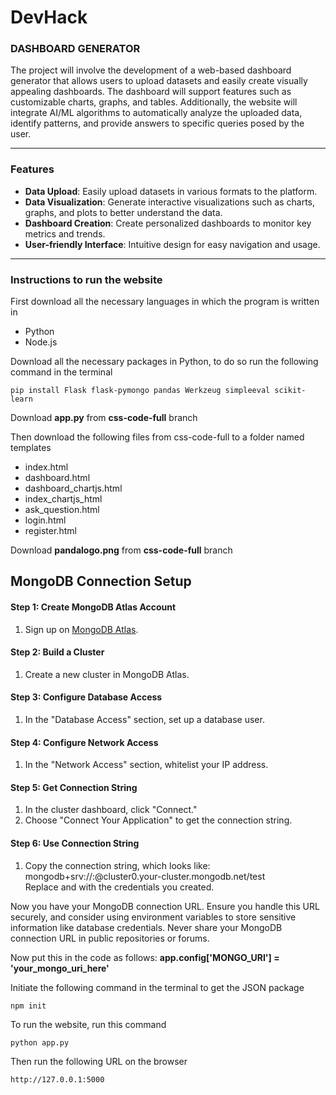 # DevHack
### **DASHBOARD GENERATOR**  
The project will involve the development of a web-based dashboard generator that allows users to upload datasets and easily create visually appealing dashboards. The dashboard will support features such as customizable charts, graphs, and tables. Additionally, the website will integrate AI/ML algorithms to automatically analyze the uploaded data, identify patterns, and provide answers to specific queries posed by the user.
__________________________________________________________________________________________________________________________________________________________
### Features

- **Data Upload**: Easily upload datasets in various formats to the platform.
- **Data Visualization**: Generate interactive visualizations such as charts, graphs, and plots to better understand the data.
- **Dashboard Creation**: Create personalized dashboards to monitor key metrics and trends.
- **User-friendly Interface**: Intuitive design for easy navigation and usage.

________________________________________________________________________________________________________________________________________________________

### Instructions to run the website 

First download all the necessary languages in which the program is written in 

- Python
- Node.js

Download all the necessary packages in Python, to do so run the following command in the terminal
```
pip install Flask flask-pymongo pandas Werkzeug simpleeval scikit-learn
```
Download **app.py** from **css-code-full** branch 

Then download the following files from css-code-full to a folder named templates

- index.html
- dashboard.html
- dashboard_chartjs.html
- index_chartjs_html
- ask_question.html
- login.html
- register.html

Download **pandalogo.png** from **css-code-full** branch

## MongoDB Connection Setup

#### Step 1: Create MongoDB Atlas Account

1. Sign up on [MongoDB Atlas](https://www.mongodb.com/cloud/atlas).

#### Step 2: Build a Cluster

1. Create a new cluster in MongoDB Atlas.

#### Step 3: Configure Database Access

1. In the "Database Access" section, set up a database user.

#### Step 4: Configure Network Access

1. In the "Network Access" section, whitelist your IP address.

#### Step 5: Get Connection String

1. In the cluster dashboard, click "Connect."
2. Choose "Connect Your Application" to get the connection string.

#### Step 6: Use Connection String

1. Copy the connection string, which looks like: mongodb+srv://<username>:<password>@cluster0.your-cluster.mongodb.net/test  
Replace <username> and <password> with the credentials you created.

Now you have your MongoDB connection URL. Ensure you handle this URL securely, and consider using environment variables to store sensitive information like database credentials. Never share your MongoDB connection URL in public repositories or forums.

Now put this in the code as follows: **app.config['MONGO_URI'] = 'your_mongo_uri_here'**
   
Initiate the following command in the terminal to get the JSON package
```
npm init
```

To run the website, run this command 
```
python app.py
```
Then run the following URL on the browser
```
http://127.0.0.1:5000
```
